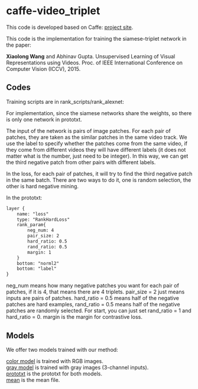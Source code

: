 
# caffe-video_triplet

This code is developed based on Caffe: [project site](http://caffe.berkeleyvision.org).

This code is the implementation for training the siamese-triplet network in the paper:

**Xiaolong Wang** and Abhinav Gupta. Unsupervised Learning of Visual Representations using Videos. Proc. of IEEE International Conference on Computer Vision (ICCV), 2015. 

Codes
----

Training scripts are in rank_scripts/rank_alexnet: 

For implementation, since the siamese networks share the weights, so there is only one network in prototxt. 

The input of the network is pairs of image patches. For each pair of patches, they are taken as the similar patches in the same video track. We use the label to specify whether the patches come from the same video, if they come from different videos they will have different labels (it does not matter what is the number, just need to be integer). In this way, we can get the third negative patch from other pairs with different labels. 

In the loss, for each pair of patches, it will try to find the third negative patch in the same batch. There are two ways to do it, one is random selection, the other is hard negative mining. 

In the prototxt: 

```txt
layer {		
	name: "loss"	
	type: "RankHardLoss" 	
	rank_param{		
		neg_num: 4	
		pair_size: 2 	
		hard_ratio: 0.5 	
		rand_ratio: 0.5 	
		margin: 1 	
	} 	
	bottom: "norml2" 	
	bottom: "label" 	
}
```

neg_num means how many negative patches you want for each pair of patches, if it is 4, that means there are 4 triplets. pair_size = 2 just means inputs are pairs of patches. hard_ratio = 0.5 means half of the negative patches are hard examples, rand_ratio = 0.5 means half of the negative patches are randomly selected. For start, you can just set rand_ratio = 1 and hard_ratio = 0. margin is the margin for contrastive loss. 


Models
----

We offer two models trained with our method: 

[color model](http://ladoga.graphics.cs.cmu.edu/xiaolonw/unsup_models/color_model.caffemodel) is trained with RGB images. 	
[gray model](http://ladoga.graphics.cs.cmu.edu/xiaolonw/unsup_models/gray_model.caffemodel) is trained with gray images (3-channel inputs). 	
[prototxt](https://github.com/xiaolonw/caffe-video_triplet/blob/master/rank_scripts/rank_alexnet/unsup_net_deploy.prototxt) is the prototxt for both models.	
[mean](https://github.com/xiaolonw/caffe-video_triplet/blob/master/rank_scripts/rank_alexnet/video_mean.binaryproto) is the mean file.	



